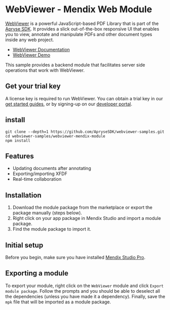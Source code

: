 # WebViewer - Mendix Web Module

[WebViewer](https://docs.apryse.com/web/guides/get-started) is a powerful JavaScript-based PDF Library that is part of the [Apryse SDK](https://apryse.com/). It provides a slick out-of-the-box responsive UI that enables you to view, annotate and manipulate PDFs and other document types inside any web project.

- [WebViewer Documentation](https://docs.apryse.com/web/guides/get-started)
- [WebViewer Demo](https://showcase.apryse.com/)

This sample provides a backend module that facilitates server side operations that work with WebViewer.

## Get your trial key

A license key is required to run WebViewer. You can obtain a trial key in our [get started guides](https://docs.apryse.com/web/guides/get-started), or by signing-up on our [developer portal](https://dev.apryse.com/).

## install

```
git clone --depth=1 https://github.com/ApryseSDK/webviewer-samples.git
cd webviewer-samples/webviewer-mendix-module
npm install
```

## Features

- Updating documents after annotating
- Exporting/importing XFDF
- Real-time collaboration

## Installation

1. Download the module package from the marketplace or export the package manually (steps below).
2. Right click on your app package in Mendix Studio and import a module package.
3. Find the module package to import it.

## Initial setup

Before you begin, make sure you have installed [Mendix Studio Pro](https://docs.mendix.com/howto/general/install).

## Exporting a module

To export your module, right click on the `WebViewer` module and click `Export module package`. Follow the prompts and you should be able to deselect all the dependencies (unless you have made it a dependency). Finally, save the `mpk` file that will be imported as a module package.